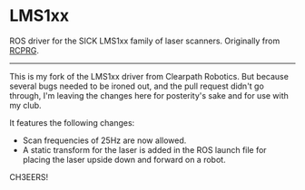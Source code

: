 LMS1xx
======

ROS driver for the SICK LMS1xx family of laser scanners. Originally from [RCPRG](https://github.com/RCPRG-ros-pkg/RCPRG_laser_drivers).

---

This is my fork of the LMS1xx driver from Clearpath Robotics. But because several bugs needed to be ironed out, and the pull request didn't go through, I'm leaving the changes here for posterity's sake and for use with my club.



It features the following changes:

- Scan frequencies of 25Hz are now allowed.
- A static transform for the laser is added in the ROS launch file for placing the laser upside down and forward on a robot.



CH3EERS!